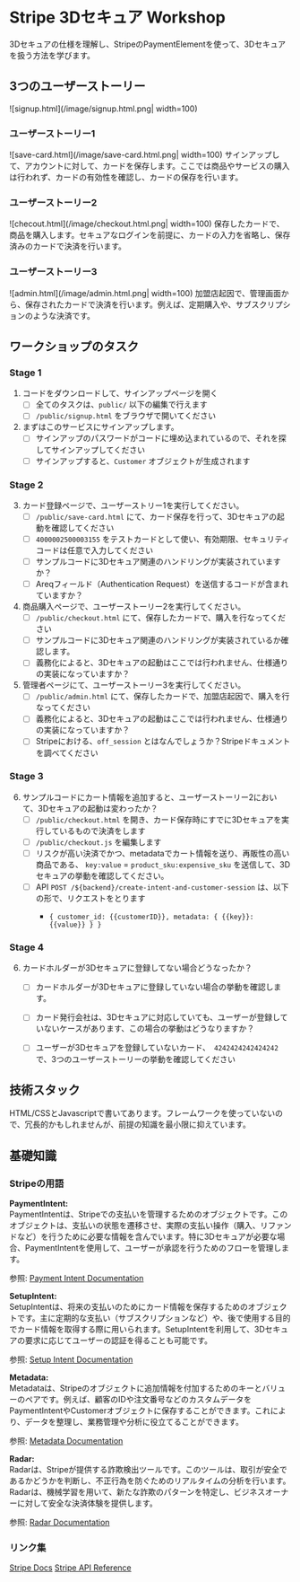 # Stripe 3Dセキュア Workshop

3Dセキュアの仕様を理解し、StripeのPaymentElementを使って、3Dセキュアを扱う方法を学びます。

## 3つのユーザーストーリー

![signup.html](/image/signup.html.png| width=100) 

### ユーザーストーリー1

![save-card.html](/image/save-card.html.png| width=100) 
サインアップして、アカウントに対して、カードを保存します。ここでは商品やサービスの購入は行われず、カードの有効性を確認し、カードの保存を行います。

### ユーザーストーリー2

![checout.html](/image/checkout.html.png| width=100) 
保存したカードで、商品を購入します。セキュアなログインを前提に、カードの入力を省略し、保存済みのカードで決済を行います。

### ユーザーストーリー3

![admin.html](/image/admin.html.png| width=100) 
加盟店起因で、管理画面から、保存されたカードで決済を行います。例えば、定期購入や、サブスクリプションのような決済です。


## ワークショップのタスク

### Stage 1

1. コードをダウンロードして、サインアップページを開く
   - [ ] 全てのタスクは、`public/` 以下の編集で行えます
   - [ ] `/public/signup.html` をブラウザで開いてください

2. まずはこのサービスにサインアップします。  
   - [ ] サインアップのパスワードがコードに埋め込まれているので、それを探してサインアップしてください
   - [ ] サインアップすると、`Customer` オブジェクトが生成されます

### Stage 2

3. カード登録ページで、ユーザーストリー1を実行してください。
   - [ ] `/public/save-card.html` にて、カード保存を行って、3Dセキュアの起動を確認してください
   - [ ] `4000002500003155` をテストカードとして使い、有効期限、セキュリティコードは任意で入力してください
   - [ ] サンプルコードに3Dセキュア関連のハンドリングが実装されていますか？
   - [ ] Areqフィールド（Authentication Request）を送信するコードが含まれていますか？

4. 商品購入ページで、ユーザーストーリー2を実行してください。
   - [ ] `/public/checkout.html` にて、保存したカードで、購入を行なってください
   - [ ] サンプルコードに3Dセキュア関連のハンドリングが実装されているか確認します。
   - [ ] 義務化によると、3Dセキュアの起動はここでは行われません、仕様通りの実装になっていますか？

5. 管理者ページにて、ユーザーストーリー3を実行してください。
   - [ ] `/public/admin.html` にて、保存したカードで、加盟店起因で、購入を行なってください
   - [ ] 義務化によると、3Dセキュアの起動はここでは行われません、仕様通りの実装になっていますか？
   - [ ] Stripeにおける、`off_session` とはなんでしょうか？Stripeドキュメントを調べてください

### Stage 3

6. サンプルコードにカート情報を追加すると、ユーザーストーリー2において、3Dセキュアの起動は変わったか？
   - [ ] `/public/checkout.html` を開き、カード保存時にすでに3Dセキュアを実行しているもので決済をします
   - [ ] `/public/checkout.js` を編集します
   - [ ] リスクが高い決済でかつ、metadataでカート情報を送り、再販性の高い商品である、 `key:value` = `product_sku:expensive_sku` を送信して、3Dセキュアの挙動を確認してください。
   - [ ] API `POST /${backend}/create-intent-and-customer-session`  は、以下の形で、リクエストをとります
       - ```
         { customer_id: {{customerID}}, metadata: { {{key}}: {{value}} } }   
         ```

### Stage 4
6. カードホルダーが3Dセキュアに登録してない場合どうなったか？  
   - [ ] カードホルダーが3Dセキュアに登録していない場合の挙動を確認します。
   - [ ] カード発行会社は、3Dセキュアに対応していても、ユーザーが登録していないケースがあります、この場合の挙動はどうなりますか？
   - [ ] ユーザーが3Dセキュアを登録していないカード、　`4242424242424242` で、3つのユーザーストーリーの挙動を確認してください



## 技術スタック

HTML/CSSとJavascriptで書いてあります。フレームワークを使っていないので、冗長的かもしれませんが、前提の知識を最小限に抑えています。

## 基礎知識

### Stripeの用語

**PaymentIntent:**  
PaymentIntentは、Stripeでの支払いを管理するためのオブジェクトです。このオブジェクトは、支払いの状態を遷移させ、実際の支払い操作（購入、リファンドなど）を行うために必要な情報を含んでいます。特に3Dセキュアが必要な場合、PaymentIntentを使用して、ユーザーが承認を行うためのフローを管理します。  

参照: [Payment Intent Documentation](https://stripe.com/docs/api/payment_intents)

**SetupIntent:**  
SetupIntentは、将来の支払いのためにカード情報を保存するためのオブジェクトです。主に定期的な支払い（サブスクリプションなど）や、後で使用する目的でカード情報を取得する際に用いられます。SetupIntentを利用して、3Dセキュアの要求に応じてユーザーの認証を得ることも可能です。  

参照: [Setup Intent Documentation](https://stripe.com/docs/api/setup_intents)

**Metadata:**  
Metadataは、Stripeのオブジェクトに追加情報を付加するためのキーとバリューのペアです。例えば、顧客のIDや注文番号などのカスタムデータをPaymentIntentやCustomerオブジェクトに保存することができます。これにより、データを整理し、業務管理や分析に役立てることができます。  

参照: [Metadata Documentation](https://stripe.com/docs/api/metadata)

**Radar:**  
Radarは、Stripeが提供する詐欺検出ツールです。このツールは、取引が安全であるかどうかを判断し、不正行為を防ぐためのリアルタイムの分析を行います。Radarは、機械学習を用いて、新たな詐欺のパターンを特定し、ビジネスオーナーに対して安全な決済体験を提供します。  

参照: [Radar Documentation](https://stripe.com/docs/radar)

### リンク集

[Stripe Docs](https://stripe.com/docs)
[Stripe API Reference](https://stripe.com/docs/api)
